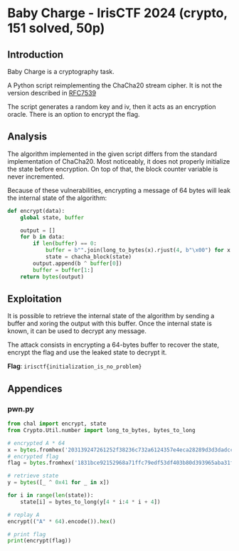 # Baby Charge - IrisCTF 2024 (crypto, 151 solved, 50p)

## Introduction
Baby Charge is a cryptography task.

A Python script reimplementing the ChaCha20 stream cipher. It is not the
version described in [RFC7539](https://datatracker.ietf.org/doc/html/rfc7539)

The script generates a random key and iv, then it acts as an encryption oracle.
There is an option to encrypt the flag.

## Analysis
The algorithm implemented in the given script differs from the standard
implementation of ChaCha20. Most noticeably, it does not properly initialize the
state before encryption. On top of that, the block counter variable is never
incremented.

Because of these vulnerabilities, encrypting a message of 64 bytes will leak the
internal state of the algorithm:

```python
def encrypt(data):
    global state, buffer

    output = []
    for b in data:
        if len(buffer) == 0:
            buffer = b"".join(long_to_bytes(x).rjust(4, b"\x00") for x in state)
            state = chacha_block(state)
        output.append(b ^ buffer[0])
        buffer = buffer[1:]
    return bytes(output)
```

## Exploitation
It is possible to retrieve the internal state of the algorithm by sending a
buffer and xoring the output with this buffer. Once the internal state is known,
it can be used to decrypt any message.

The attack consists in encrypting a 64-bytes buffer to recover the state,
encrypt the flag and use the leaked state to decrypt it.

**Flag**: `irisctf{initialization_is_no_problem}`

## Appendices
### pwn.py
```python
from chal import encrypt, state
from Crypto.Util.number import long_to_bytes, bytes_to_long

# encrypted A * 64
x = bytes.fromhex('203139247261252f38236c732a6124357e4eca28289d3d3dadcc03d9c386d0f37fc29479484290964f622cc55f104e2f4141414141414141c9e4e817b90676b2')
# encrypted flag
flag = bytes.fromhex('1831bce92152968a71ffc79edf53df403b80d393965aba31f3230de3525542bbd1883f9250')

# retrieve state
y = bytes([_ ^ 0x41 for _ in x])

for i in range(len(state)):
	state[i] = bytes_to_long(y[4 * i:4 * i + 4])

# replay A
encrypt(("A" * 64).encode()).hex()

# print flag
print(encrypt(flag))
```
